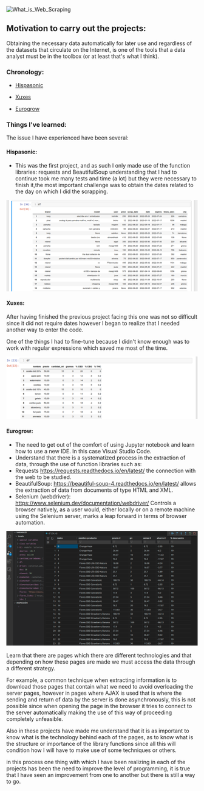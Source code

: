 
![What_is_Web_Scraping](https://technofaq.org/wp-content/uploads/2019/06/What_is_Web_Scraping.png)

## Motivation to carry out the projects:

Obtaining the necessary data automatically for later use and regardless of the datasets that circulate on the Internet, is one of the tools that a data analyst must be in the toolbox (or at least that's what I think).

### Chronology: 

- [Hispasonic](https://www.hispasonic.com/anuncios/teclados-sintetizadores)
 
- [Xuxes](https://www.xuxes.store/) 

- [Eurogrow](https://eurogrow.es/)

### Things I've learned:

The issue I have experienced have been several:

#### Hispasonic:

 - This was the first project, and as such I only made use of the function libraries: requests and BeautifulSoup understanding that I had to continue took me many tests and time (a lot) but they were necessary to finish it,the most important challenge was to obtain the dates related to the day on which I did the scrapping.


![sample_hispasonic_output.png](sample_hispasonic_output.png)


#### Xuxes:

After having finished the previous project facing this one was not so difficult since it did not require dates however I began to realize that I needed another way to enter the code.

One of the things I had to fine-tune because I didn't know enough was to work with regular expressions which saved me most of the time.

![xuxes_csv.png](xuxes_csv.png)

#### Eurogrow:

- The need to get out of the comfort of using Jupyter notebook and learn how to use a new IDE. In this case Visual Studio Code.
- Understand that there is a systematized process in the extraction of data, through the use of function libraries such as:
 - Requests https://requests.readthedocs.io/en/latest/ the connection with the web to be studied.
 - BeautifulSoup: https://beautiful-soup-4.readthedocs.io/en/latest/ allows the extraction of data from documents of type HTML and XML.
 - Selenium (webdriver): https://www.selenium.dev/documentation/webdriver/ Controls a browser natively, as a user would, either locally or on a remote machine using the Selenium server, marks a leap forward in terms of browser automation.


![eurogrow_cvs.png](eurogrow_cvs.png)

Learn that there are pages which there are different technologies and that depending on how these pages are made we must access the data through a different strategy.

For example, a common technique when extracting information is to download those pages that contain what we need to avoid overloading the server pages, 
however in pages where AJAX is used that is where the sending and return of data by the server is done asynchronously, this is not possible since 
when opening the page in the browser it tries to connect to the server automatically making the use of this way of proceeding completely unfeasible.

Also in these projects have made me understand that it is as important to know what is the technology behind each of the pages, as to know what is the structure or importance of the library functions since all this will condition how I will have to make use of some techniques or others.

in this process one thing with which I have been realizing in each of the projects has been the need to improve the level of programming, it is true that I have seen an improvement from one to another but there is still a way to go.
